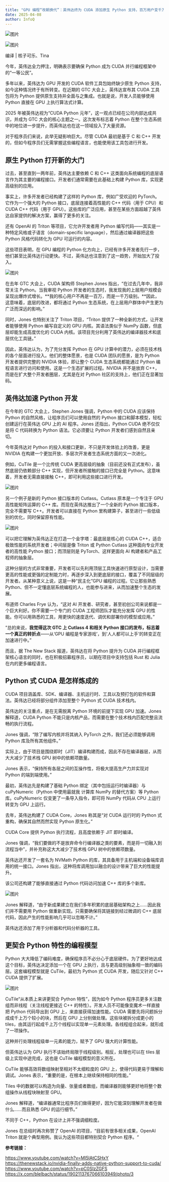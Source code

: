 ```yaml
---
title: "GPU 编程“改朝换代”：英伟达终为 CUDA 添加原生 Python 支持，百万用户变千万？"
date: 2025-04-08
author: InfoQ
---
```


![图片](https://ai.programnotes.cn/img/ai/7cccfbb98bf655a56e6fc2593a6afd7e.jpeg)  

![图片](https://ai.programnotes.cn/img/ai/5d8e3d8cb02bb33580aeefac6a437db4.gif)  

编译 | 核子可乐、Tina  

今年，英伟达全力押注，明确表示要确保 Python 成为 CUDA 并行编程框架中的“一等公民”。

多年以来，英伟达为 GPU 开发的 CUDA 软件工具包始终缺少原生 Python 支持，如今这种情况终于有所转变。在近期的 GTC 大会上，英伟达宣布其 CUDA 工具包将为 Python 提供原生支持并全面与之集成。也就是说，开发人员能够使用 Python 直接在 GPU 上执行算法式计算。

2025 年被英伟达视为“CUDA Python 元年”，这一观点已经在公司内部达成共识，并成为 GTC 大会的核心主题之一。这次发布标志着 Python 在整个生态系统中的地位进一步提升，而英伟达也在这一领域投入了大量资源。

对于程序员们来说，此举无疑影响巨大。尽管 CUDA 最初是基于 C 和 C++ 开发的，但如今程序员们无需掌握这些编程语言，也能使用该工具包进行开发。

## 原生 Python 打开新的大门

过去，甚至直到一两年前，英伟达主要依赖 C 和 C++ 这类面向系统编程的底层语言作为其主要的编程接口。开发者们通常需要在此基础上构建 Python 库，实现更高级别的应用。

事实上，许多开发者已经构建了这样的 Python 库，例如广受欢迎的 PyTorch。它作为一个强大的 Python 接口，底层连接着高性能的 C++ 代码（用于 CPU）和 CUDA C++ 代码（用于 GPU）。这些库的广泛应用，甚至在某些方面超越了英伟达自家提供的解决方案，赢得了更多的关注。

还有 OpenAI 的 Triton 等项目，它允许开发者用 Python 编写代码——其实是一种特定风格或子语言（domain-specific language），然后通过编译器把这些 Python 风格代码转化为 GPU 可运行的内容。

这些项目表明，在 GPU 编程的 Python 化方向上，已经有许多开发者先行一步，他们甚至比英伟达行动更快。不过，英伟达也注意到了这一趋势，开始加大了投入。

![图片](https://ai.programnotes.cn/img/ai/a35f24eb898bf1c7e5268d1b1adf0724.jpeg)  

在去年 GTC 大会上，CUDA 架构师 Stephen Jones 指出，“在过去几年中，我非常关注 Python。当我审视 Python 开发者的生态时，我发现我的上层用户规模会呈现出爆炸式增长。**我的核心用户不再是一百万，而是一千万级别。**因此，这意味着，底层的改进，都将通过 Python 生态系统，在上层用户群体中产生更为广泛而深远的影响。”

同时，Jones 也特别关注了 Triton 项目，“Triton 提供了一种全新的方式，让开发者能够使用 Python 编写自定义的 GPU 内核。其语法类似于 NumPy 函数，但底层却能生成高度优化的 CUDA 内核。该项目充分利用了英伟达的编译器技术和底层优化工具链。”

因此，英伟达认为，为了充分发挥 Python 在 GPU 计算中的潜力，必须在技术栈的各个层面进行投入。他们的整体愿景，也是 CUDA 团队的愿景，是为 Python 开发者提供完整的 NVIDIA 体验，即让整个 CUDA 生态系统都能通过 Python 编程语言进行访问和使用。这是一个生态扩展的过程。NVIDIA 并不是放弃 C++，而是在扩大整个开发者圈层，尤其是在对 Python 社区的支持上，他们正在显著加码。


## 英伟达加速 Python 开发

在今年的 GTC 大会上，Stephen Jones 强调，Python 中的 CUDA 应该保持 Python 的自然风格，让程序员们可以使用自然的 Python 接口和脚本模型，轻松创建运行在英伟达 GPU 上的 AI 程序。Jones 还指出，Python CUDA 绝不仅仅是将 C 代码转换为 Python 语法。它必须要让 Python 开发者们感到自然且亲切。

今年英伟达对 Python 的投入和接口更新，不只是开发体验上的改善，更是 NVIDIA 在构建一个更加开放、多层次开发者生态系统方面的又一次进化。

例如，CuTile 是一个比传统 CUDA 更高层级的抽象（目前还没有正式发布），虽然底层仍依赖部分 C++ 实现，但开发者所接触的接口已完全是 Python。这意味着，开发者无需直接接触 C++，即可利用这些接口进行开发。

![图片](https://ai.programnotes.cn/img/ai/d46fa62d0695cdbdd994d69a43170349.jpeg)  

另一个例子是新的 Python 接口版本的 Cutlass。Cutlass 原本是一个专注于 GPU 高性能矩阵运算的 C++ 库。而现在英伟达推出了一个全新的 Python 接口版本，完全不需要写 C++。开发者可以直接在 Python 里构建算子，甚至进行一些低级别的优化，同时保留原有性能。

![图片](https://ai.programnotes.cn/img/ai/c0accb659a8b0083c5cbadf1f5c022fe.jpeg)  

可以把它理解为英伟达正在打造一个金字塔：最底层是核心的 CUDA C++，适合极致性能的系统开发者；中间层是像 Triton 或 Python Cutlass 这种面向专业开发者的高性能 Python 接口；而顶层则是 PyTorch、这样更面向 AI 构建者和产品工程师的抽象层。

这种分层的方式非常重要，开发者可以先利用顶层工具快速进行原型设计，当需要更高的性能或更强的定制能力时，再逐步深入到更底层的接口，覆盖了不同层级的开发者。从某种意义上说，这是一种“民主化”GPU 编程的过程。它让那些熟悉 Python、但不一定懂底层系统编程的人，也能参与进来，从而加速整个生态的发展。

布道师 Charles Frye 认为，“这对 AI 开发者、研究者，甚至初创公司来说都是一个巨大利好。你不需要一个专门的 CUDA 工程师团队才能充分发挥 GPU 的性能。你可以用熟悉的工具，用更快的速度迭代、调优和部署你的模型或应用。”

“总的来说，**我觉得这次 GTC 上 Cutlass 4 和相关 Python 接口的发布，标志着一个真正的转折点**——从‘GPU 编程是专家游戏’，到‘人人都可以上手’的转变正在加速进行中。”

而且，据 The New Stack 报道，英伟达在将 Python 提升为 CUDA 并行编程框架核心语言的同时，也在积极招募程序员，以期在项目中支持包括 Rust 和 Julia 在内的更多编程语言。


## Python 式 CUDA 是怎样炼成的

CUDA 项目涵盖库、SDK、编译器、主机运行时、工具以及预打包的软件和算法。英伟达已经将部分组件添加至整个 Python 式 CUDA 技术栈内。

英伟达的关注重点，是在无需脱离 Python 环境的前提下实现 GPU 加速。Jones 解释道，CUDA Python 不能只是内核产品，而需要在整个技术栈内匹配完整且流畅的执行流程。

Jones 强调，“除了编写内核并将其纳入 PyTorch 之外，我们还必须能够调用 Python 库及所有其他组件。”

实际上，由于项目是围绕即时（JIT）编译构建而成，因此不存在编译器层，从而大大减少了技术栈 GPU 树中的依赖项数量。

Jones 表示，“保持所有各层之间的互操作性，将极大提高生产力并实现对 Python 的端到端使用。”

最初，英伟达先是构建了基础 Python 绑定（其中包括运行时编译器）与 cuPyNumeric（Python 中使用最就我 计算库 NumPy 的替代方案）等 Python 库。cuPyNumeric 仅变更了一条导入指令，即可将 NumPy 代码从 CPU 上运行转变为 GPU 上运行。

去年，英伟达构建了 CUDA Core，Jones 称其是“对 CUDA 运行时的 Python 式重构，确保其自然而然实现 Python 原生化。”

CUDA Core 提供 Python 执行流程，且高度依赖于 JIT 即时编译。

Jones 强调，“我们要做的不是放弃命令行编译器之类的要素，而是将一切融入到流程当中”，并补充称这大大减少了技术栈 GPU 树中的依赖项数量。

英伟达还开发了一套名为 NVMath Python 的库，其具备用于主机端和设备端库调用的统一接口。Jones 指出，这种将库调用加以融合的设计带来了巨大的性能提升。

该公司还构建了能够直接通过 Python 代码访问加速 C++ 库的多个新库。


![图片](https://ai.programnotes.cn/img/ai/c0f58b705121efa2c321bb7cab3c4319.jpeg)  

Jones 解释道，“由于新成果建立在我们多年积累的底层基础架构之上……因此我们并不需要用 Python 做重新实现。只需要确保将其链接到经过微调的 C++ 底层代码，因此产生的性能影响几乎可以忽略不计。”

英伟达还添加了用于分析器和代码分析器的工具。


## 更契合 Python 特性的编程模型

Python 大大降低了编码难度，确保程序员不必分心于底层硬件。为了更好地达成这个目标，英伟达决定添加一个在 GPU 上执行，且与更高级别抽象相一致的编码层。这套编程模型就是 CuTile，最初为 Python 式 CUDA 开发，随后又针对 C++ CUDA 提供了扩展。

![图片](https://ai.programnotes.cn/img/ai/482142fc442fc09e9d5c048d20c9dff9.png)  


CuTile“从本质上来讲更契合 Python 特性”，因为如今 Python 程序员更多关注数组而非线程（关注线程更接近 C++ 的特性）。开发人员不可能像变魔术一样直接把 Python 代码导出到 GPU 上，来直接获得加速性能。CUDA 需要先将问题拆分成成千上万个较小的块，然后在 GPU 上分别做处理。这些块被拆分成更小的 tiles，由其运行起成千上万个线程以实现单一元素处理。各线程组合起来，就形成了一项操作。

这种并行处理线程级单一元素的能力，赋予了 GPU 强大的计算性能。

但英伟达认为 GPU 执行不该始终局限于线程级别。相反，处理也可以在 tiles 层级上实现中途完成，这也是 CuTile 编程模型的意义所在。

CuTile 能够高效将数组映射至相对不太细粒度的 GPU 上，使得代码更易于理解和调试。Jones 表示，“重要的是，在根本上继续保持相同的性能。”

Tiles 中的数据可以构造为向量、张量或者数组，而编译器则能够更好地将整个数组操作从线程块映射至 GPU。

Jones 解释道，“编译器通常比程序员们做得更好，因为它能深刻理解开发者在做什么……而且熟悉 GPU 的运行细节。”

不同于 C++，Python 在设计上并不强调细粒度。

Jones 在总结时再次称赞了 OpenAI 的项目，“目前有很多相关成果，OpenAI Triton 就是个典型用例。我认为这些项目都特别契合 Python 程序。“


**参考链接：**

https://www.youtube.com/watch?v=Ml5lAtCSHxY  
https://thenewstack.io/nvidia-finally-adds-native-python-support-to-cuda/  
https://www.youtube.com/watch?v=pC0SIzZGFS  
https://x.com/blelbach/status/1902113767066103949/photo/3
